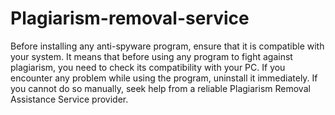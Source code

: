 # Plagiarism-removal-service
Before installing any anti-spyware program, ensure that it is compatible with your system. It means that before using any program to fight against plagiarism, you need to check its compatibility with your PC. If you encounter any problem while using the program, uninstall it immediately. If you cannot do so manually, seek help from a reliable Plagiarism Removal Assistance Service provider.
